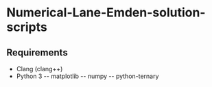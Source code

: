 # Numerical-Lane-Emden-solution-scripts

## Requirements
- Clang (clang++)
- Python 3
 -- matplotlib
 -- numpy
 -- python-ternary

